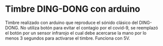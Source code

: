 # Timbre DING-DONG con arduino
Timbre realizado con arduino que reproduce el sónido clásico del DING-DONG. No utiliza botón para evitar el contagio por el covid-9, se reemplazó el botón por un sensor infrarojo el cual debe acercarse la mano por lo menos 3 segundos para activarse el timbre. Funciona con 5V.
